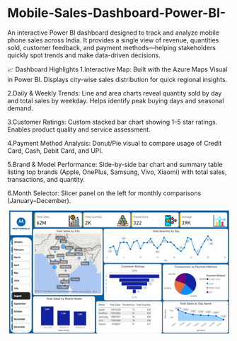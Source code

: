# Mobile-Sales-Dashboard-Power-BI-

An interactive Power BI dashboard designed to track and analyze mobile phone sales across India.
It provides a single view of revenue, quantities sold, customer feedback, and payment methods—helping stakeholders quickly spot trends and make data-driven decisions.

📈 Dashboard Highlights
1.Interactive Map: Built with the Azure Maps Visual in Power BI.
Displays city-wise sales distribution for quick regional insights.

2.Daily & Weekly Trends: Line and area charts reveal quantity sold by day and total sales by weekday.
Helps identify peak buying days and seasonal demand.

3.Customer Ratings: Custom stacked bar chart showing 1–5 star ratings.
Enables product quality and service assessment.

4.Payment Method Analysis: Donut/Pie visual to compare usage of Credit Card, Cash, Debit Card, and UPI.

5.Brand & Model Performance: Side-by-side bar chart and summary table listing top brands (Apple, OnePlus, Samsung, Vivo, Xiaomi) with total sales, transactions, and quantity.

6.Month Selector: Slicer panel on the left for monthly comparisons (January–December).


![Image Alt](https://github.com/samidhagirase/Mobile-Sales-Dashboard-Power-BI-/blob/4872c80084def81f4132ac1f969c0286568ad171/mobile%20sales%20dashboard.png)
